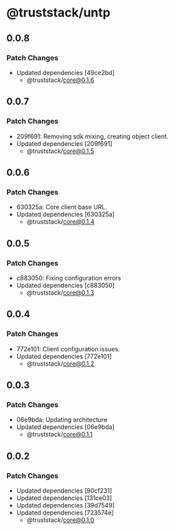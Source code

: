 # @truststack/untp

## 0.0.8

### Patch Changes

- Updated dependencies [49ce2bd]
  - @truststack/core@0.1.6

## 0.0.7

### Patch Changes

- 209f691: Removing sdk mixing, creating object client.
- Updated dependencies [209f691]
  - @truststack/core@0.1.5

## 0.0.6

### Patch Changes

- 630325a: Core client base URL.
- Updated dependencies [630325a]
  - @truststack/core@0.1.4

## 0.0.5

### Patch Changes

- c883050: Fixing configuration errors
- Updated dependencies [c883050]
  - @truststack/core@0.1.3

## 0.0.4

### Patch Changes

- 772e101: Client configuration issues.
- Updated dependencies [772e101]
  - @truststack/core@0.1.2

## 0.0.3

### Patch Changes

- 06e9bda: Updating architecture
- Updated dependencies [06e9bda]
  - @truststack/core@0.1.1

## 0.0.2

### Patch Changes

- Updated dependencies [90cf231]
- Updated dependencies [131ce03]
- Updated dependencies [39d7549]
- Updated dependencies [723574e]
  - @truststack/core@0.1.0
